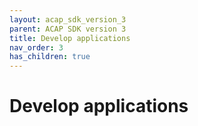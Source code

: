 ```yaml
---
layout: acap_sdk_version_3
parent: ACAP SDK version 3
title: Develop applications
nav_order: 3
has_children: true
---
```

# Develop applications
